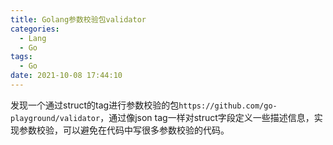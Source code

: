 ```yaml
---
title: Golang参数校验包validator
categories:
  - Lang
  - Go 
tags:
  - Go
date: 2021-10-08 17:44:10
---
```



发现一个通过struct的tag进行参数校验的包`https://github.com/go-playground/validator`，通过像json tag一样对struct字段定义一些描述信息，实现参数校验，可以避免在代码中写很多参数校验的代码。
